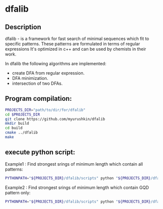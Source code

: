 # dfalib

## Description

dfalib - is a framework for fast search of minimal sequences which fit to specific patterns. These patterns are formulated in terms of regular expressions It's optimized in c++ and can be used by chemists in their work.

In dfalib the following algorithms are implemented:
  - create DFA from regular expression.
  - DFA minimization.
  - intersection of two DFAs.
  
## Program compilation:

``` bash
PROJECTS_DIR="path/to/dir/for/dfalib"
cd $PROJECTS_DIR
git clone https://github.com/myurushkin/dfalib
mkdir build
cd build
cmake ../dfalib
make
```

## execute python script:

Example1 : Find strongest srings of minimum length which contain all patterns:
``` bash
PYTHONPATH="${PROJECTS_DIR}/dfalib/scripts" python "${PROJECTS_DIR}/dfalib/scripts/testmods/find_strongest_sequences.py" --find-GQD 1 --find-IMT 1 --find-HRP 1 --find-TRP 1  "${PROJECTS_DIR}/build/dfalibproj/sources/testmod/testmod" ./output.txt
```

Example2 : Find strongest srings of minimum length which contain GQD pattern only:
``` bash
PYTHONPATH="${PROJECTS_DIR}/dfalib/scripts" python "${PROJECTS_DIR}/dfalib/scripts/testmods/find_strongest_sequences.py" --find-GQD 1 "${PROJECTS_DIR}/build/dfalibproj/sources/testmod/testmod" ./output.txt
```
